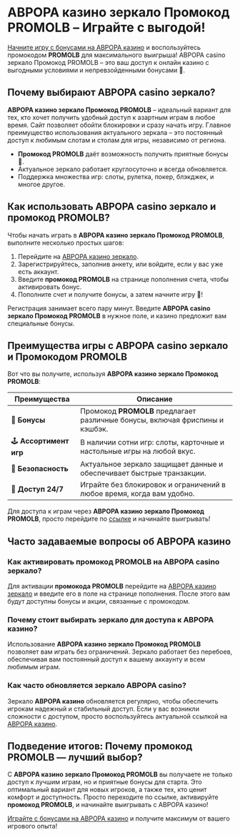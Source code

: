 # АВРОРА казино зеркало Промокод PROMOLB – Играйте с выгодой!

[Начните игру с бонусами на АВРОРА казино](https://10trafic-stat2.com/click/668546566bcc6313411604c7/6766/15114/subaccount?promocode=PROMOLB) и воспользуйтесь промокодом **PROMOLB** для максимального выигрыша! АВРОРА casino зеркало Промокод PROMOLB – это ваш доступ к онлайн казино с выгодными условиями и непревзойденными бонусами 🎉.

## Почему выбирают АВРОРА casino зеркало?

**АВРОРА казино зеркало Промокод PROMOLB** – идеальный вариант для тех, кто хочет получить удобный доступ к азартным играм в любое время. Сайт позволяет обойти блокировки и сразу начать игру. Главное преимущество использования актуального зеркала – это постоянный доступ к любимым слотам и столам для игры, независимо от региона.

- **Промокод PROMOLB** даёт возможность получить приятные бонусы 🎁.
- Актуальное зеркало работает круглосуточно и всегда обновляется.
- Поддержка множества игр: слоты, рулетка, покер, блэкджек, и многое другое.
  
## Как использовать АВРОРА casino зеркало и промокод PROMOLB?

Чтобы начать играть в **АВРОРА казино зеркало Промокод PROMOLB**, выполните несколько простых шагов:

1. Перейдите на [АВРОРА казино зеркало](https://10trafic-stat2.com/click/668546566bcc6313411604c7/6766/15114/subaccount?promocode=PROMOLB).
2. Зарегистрируйтесь, заполнив анкету, или войдите, если у вас уже есть аккаунт.
3. Введите **промокод PROMOLB** на странице пополнения счета, чтобы активировать бонус.
4. Пополните счет и получите бонусы, а затем начните игру 🎰!

Регистрация занимает всего пару минут. Введите **АВРОРА casino зеркало Промокод PROMOLB** в нужное поле, и казино предложит вам специальные бонусы.

## Преимущества игры с АВРОРА casino зеркало и Промокодом PROMOLB

Вот что вы получите, используя **АВРОРА казино зеркало Промокод PROMOLB**:

| Преимущества        | Описание                                                                 |
|---------------------|--------------------------------------------------------------------------|
| 🎁 **Бонусы**          | Промокод **PROMOLB** предлагает различные бонусы, включая фриспины и кэшбэк. |
| 🕹️ **Ассортимент игр** | В наличии сотни игр: слоты, карточные и настольные игры на любой вкус.      |
| 🔐 **Безопасность**     | Актуальное зеркало защищает данные и обеспечивает быстрые транзакции.     |
| 📱 **Доступ 24/7**      | Играйте без блокировок и ограничений в любое время, когда вам удобно.      |

Для доступа к играм через **АВРОРА казино зеркало Промокод PROMOLB**, просто перейдите по [ссылке](https://10trafic-stat2.com/click/668546566bcc6313411604c7/6766/15114/subaccount?promocode=PROMOLB) и начинайте выигрывать!

## Часто задаваемые вопросы об АВРОРА казино

### Как активировать промокод PROMOLB на АВРОРА casino зеркало?

Для активации **промокода PROMOLB** перейдите на [АВРОРА казино зеркало](https://10trafic-stat2.com/click/668546566bcc6313411604c7/6766/15114/subaccount?promocode=PROMOLB) и введите его в поле на странице пополнения. После этого вам будут доступны бонусы и акции, связанные с промокодом.

### Почему стоит выбирать зеркало для доступа к АВРОРА казино?

Использование **АВРОРА казино зеркало Промокод PROMOLB** позволяет вам играть без ограничений. Зеркало работает без перебоев, обеспечивая вам постоянный доступ к вашему аккаунту и всем любимым играм.

### Как часто обновляется зеркало АВРОРА casino?

Зеркало **АВРОРА казино** обновляется регулярно, чтобы обеспечить игрокам надежный и стабильный доступ. Если у вас возникли сложности с доступом, просто воспользуйтесь актуальной ссылкой на [АВРОРА казино](https://10trafic-stat2.com/click/668546566bcc6313411604c7/6766/15114/subaccount?promocode=PROMOLB).

## Подведение итогов: Почему промокод PROMOLB — лучший выбор?

С **АВРОРА казино зеркало Промокод PROMOLB** вы получаете не только доступ к лучшим играм, но и приятные бонусы для старта. Это оптимальный вариант для новых игроков, а также тех, кто ценит комфорт и доступность. Просто переходите по ссылке, активируйте **промокод PROMOLB**, и начинайте выигрывать с АВРОРА казино!

[Играйте с бонусами на АВРОРА казино](https://10trafic-stat2.com/click/668546566bcc6313411604c7/6766/15114/subaccount?promocode=PROMOLB) и получите максимум от вашего игрового опыта!

